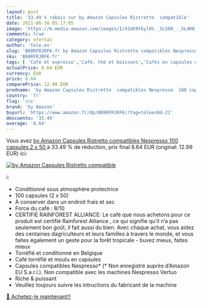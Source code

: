 ```yaml
---
layout: post
title: '33.49 % rabais sur by Amazon Capsules Ristretto  compatible'
date: 2021-06-30 05:17:05
image: 'https://m.media-amazon.com/images/I/41GK9Ybyl8S._SL500_._SL400_.jpg'
comments: true
category: ofertas
author: 'tole.es'
slug: 'B08RFRJRFK-fr by Amazon Capsules Ristretto compatibles Nespresso 100...'
sku: 'B08RFRJRFK-fr'
tags: [ 'Café et expresso','Café, thé et boissons','Cafés en capsules et dosettes','Epicerie','by amazon','Épicerie', ]
actualPrice: 8.64 EUR
currency: EUR
price: 8.64
comparePrice: 12.99 EUR
prodname: 'by Amazon Capsules Ristretto  compatibles Nespresso  100 capsules  2 x 50 '
country: 'fr'
flag: '🇫🇷'
brand: 'by Amazon'
buyurl: 'https://www.amazon.fr/dp/B08RFRJRFK/?tag=tolees0d-21'
descuento: '33.49'
average: '8.64'
---
```


Vous avez [by Amazon Capsules Ristretto  compatibles Nespresso  100 capsules  2 x 50 ](https://www.amazon.fr/dp/B08RFRJRFK/?tag=tolees0d-21)  à  33.49 % de réduction, prix final  8.64 EUR (original: 12.99 EUR) ici:

[![by Amazon Capsules Ristretto  compatible](https://m.media-amazon.com/images/I/41GK9Ybyl8S._SL500_._SL400_.jpg)](https://www.amazon.fr/dp/B08RFRJRFK/?tag=tolees0d-21)

ℹ️:

- Conditionné sous atmosphère protectrice
- 100 capsules (2 x 50)
- À conserver dans un endroit frais et sec
- Force du café : 8/10
- CERTIFIÉ RAINFOREST ALLIANCE: Le café que nous achetons pour ce produit est certifié Rainforest Alliance , ce qui signifie qu’il n’a pas seulement bon goût, il fait aussi du bien. Avec chaque achat, vous aidez des centaines dagriculteurs et leurs familles à travers le monde, et vous faites également un geste pour la forêt tropicale - buvez mieux, faites mieux
- Torréfié et conditionné en Belgique
- Café torréfié et moulu en capsules
- Capsules compatibles Nespresso* (* Non enregistré auprès d’Amazon EU S.a.r.l.). Non compatible avec les machines Nespresso Vertuo
- Riche & puissant
- Veuillez toujours suivre les intructions du fabricant de la machine

[🛒 Achetez-le maintenant!!](https://www.amazon.fr/dp/B08RFRJRFK/?tag=tolees0d-21)
